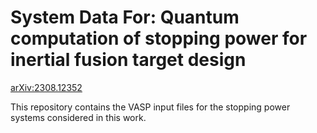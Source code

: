 # System Data For: Quantum computation of stopping power for inertial fusion target design

[arXiv:2308.12352](https://arxiv.org/abs/2308.12352)

This repository contains the VASP input files for the stopping power systems
considered in this work.
